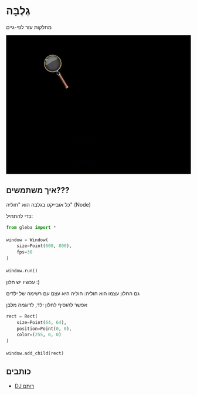 # גְלֶבָּה

מחלקות עזר לפי-גיים

![גיף מוזר](https://github.com/Rotlug/Gleba/blob/master/weird.gif?raw=true)
## איך משתמשים???
כל אובייקט בגלבה הוא "חוליה" (Node)

כדי להתחיל:
```python
from gleba import *

window = Window(
    size=Point(600, 800),
    fps=30
)

window.run()
```
עכשיו יש חלון :)

גם החלון עצמו הוא חוליה: חוליה היא עצם עם רשימה של ילדים

אפשר להוסיף לחלון ילד, לדוגמה מלבן
```python
rect = Rect(
    size=Point(64, 64),
    position=Point(0, 0),
    color=(255, 0, 0)
)

window.add_child(rect)
```
## כותבים

- [DJ רותם](https://www.github.com/rotlug)

